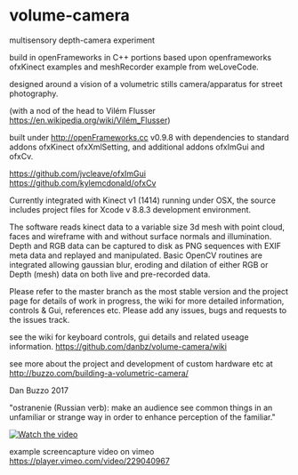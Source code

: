 # volume-camera
multisensory depth-camera experiment

build in openFrameworks in C++
portions based upon openframeworks ofxKinect examples and meshRecorder example from weLoveCode.

designed around a vision of a volumetric stills camera/apparatus for street photography.

(with a nod of the head to Vilém Flusser https://en.wikipedia.org/wiki/Vilém_Flusser)

built under http://openFrameworks.cc v0.9.8 with dependencies to standard addons ofxKinect ofxXmlSetting, and additional addons ofxImGui and ofxCv.

https://github.com/jvcleave/ofxImGui
https://github.com/kylemcdonald/ofxCv

Currently integrated with Kinect v1 (1414) running under OSX, the source includes project files for Xcode v 8.8.3 development environment.

The software reads kinect data to a variable size 3d mesh with point cloud, faces and wireframe with and without surface normals and illumination. Depth and RGB data can be captured to disk as PNG sequences with EXIF meta data and replayed and manipulated.
Basic OpenCV routines are integrated allowing gaussian blur, eroding and dilation of either RGB or Depth (mesh) data on both live and pre-recorded data.

Please refer to the master branch as the most stable version and the project page for details of work in progress, the wiki for more detailed information, controls & Gui, references etc.
Please add any issues, bugs and requests to the issues track.

see the wiki for keyboard controls, gui details and related useage information. https://github.com/danbz/volume-camera/wiki

see more about the project and development of custom hardware etc at http://buzzo.com/building-a-volumetric-camera/

Dan Buzzo 2017


"ostranenie (Russian verb): make an audience see common things in an unfamiliar or strange way in order to enhance perception of the familiar."

[![Watch the video](http://buzzo.com/wp-content/uploads/2017/06/Screen-Shot-2017-06-01-at-20.29.59.png)](https://player.vimeo.com/video/229040967)

example screencapture video on vimeo https://player.vimeo.com/video/229040967
